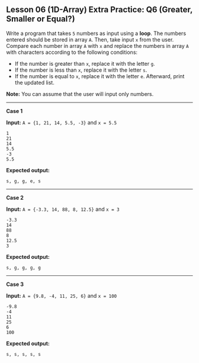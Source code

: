 ## Lesson 06 (1D-Array) Extra Practice: Q6 (Greater, Smaller or Equal?)
Write a program that takes `5` numbers as input using a **loop**. The numbers entered should be stored in array `A`. Then, take input `x` from the user. Compare each number in array `A` with `x` and replace the numbers in array `A` with characters according to the following conditions:

* If the number is greater than `x`, replace it with the letter `g`.
* If the number is less than `x`, replace it with the letter `s`.
* If the number is equal to `x`, replace it with the letter `e`.
Afterward, print the updated list.

**Note:** You can assume that the user will input only numbers.

<hr>

**Case 1**

**Input:** `A = {1, 21, 14, 5.5, -3}` and `x = 5.5`
```
1
21
14
5.5
-3
5.5
```
**Expected output:** 
```
s, g, g, e, s
```

<hr>

**Case 2**

**Input:** `A = {-3.3, 14, 88, 8, 12.5}` and `x = 3`
```
-3.3
14
88
8
12.5
3
```
**Expected output:** 
```
s, g, g, g, g
```

<hr>

**Case 3**

**Input:** `A = {9.8, -4, 11, 25, 6}` and `x = 100`
```
-9.8
-4
11
25
6
100
```
**Expected output:** 
```
s, s, s, s, s
```
